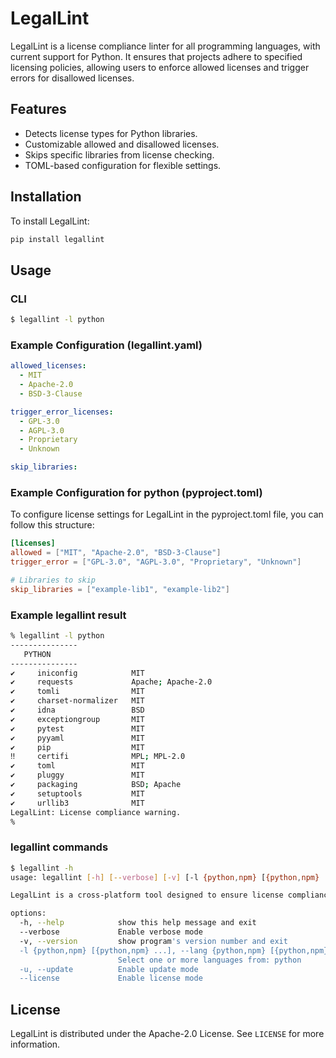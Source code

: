 # LegalLint

LegalLint is a license compliance linter for all programming languages, with current support for Python. It ensures that projects adhere to specified licensing policies, allowing users to enforce allowed licenses and trigger errors for disallowed licenses.

## Features
- Detects license types for Python libraries.
- Customizable allowed and disallowed licenses.
- Skips specific libraries from license checking.
- TOML-based configuration for flexible settings.

## Installation
To install LegalLint:
```bash
pip install legallint
```

## Usage

### CLI
```bash
$ legallint -l python
```

### Example Configuration (legallint.yaml)
```yaml
allowed_licenses:
  - MIT
  - Apache-2.0
  - BSD-3-Clause

trigger_error_licenses:
  - GPL-3.0
  - AGPL-3.0
  - Proprietary
  - Unknown

skip_libraries:

```
### Example Configuration for python (pyproject.toml)

To configure license settings for LegalLint in the pyproject.toml file, you can follow this structure:
```toml
[licenses]
allowed = ["MIT", "Apache-2.0", "BSD-3-Clause"]
trigger_error = ["GPL-3.0", "AGPL-3.0", "Proprietary", "Unknown"]

# Libraries to skip
skip_libraries = ["example-lib1", "example-lib2"]
```

### Example legallint result
```bash
% legallint -l python
---------------
   PYTHON
---------------
✔     iniconfig            MIT
✔     requests             Apache; Apache-2.0
✔     tomli                MIT
✔     charset-normalizer   MIT
✔     idna                 BSD
✔     exceptiongroup       MIT
✔     pytest               MIT
✔     pyyaml               MIT
✔     pip                  MIT
‼     certifi              MPL; MPL-2.0
✔     toml                 MIT
✔     pluggy               MIT
✔     packaging            BSD; Apache
✔     setuptools           MIT
✔     urllib3              MIT
LegalLint: License compliance warning.
% 
```

### legallint commands
```bash
$ legallint -h
usage: legallint [-h] [--verbose] [-v] [-l {python,npm} [{python,npm} ...]] [-u] [--license]

LegalLint is a cross-platform tool designed to ensure license compliance across multiple programming languages by analyzing dependencies and enforcing predefined license policies. LegalLint helps maintain legal standards by scanning the project’s dependencies and ensuring that only approved licenses (e.g., MIT, Apache 2.0) are used.

options:
  -h, --help            show this help message and exit
  --verbose             Enable verbose mode
  -v, --version         show program's version number and exit
  -l {python,npm} [{python,npm} ...], --lang {python,npm} [{python,npm} ...]
                        Select one or more languages from: python
  -u, --update          Enable update mode
  --license             Enable license mode
```

## License
LegalLint is distributed under the Apache-2.0 License. See `LICENSE` for more information.